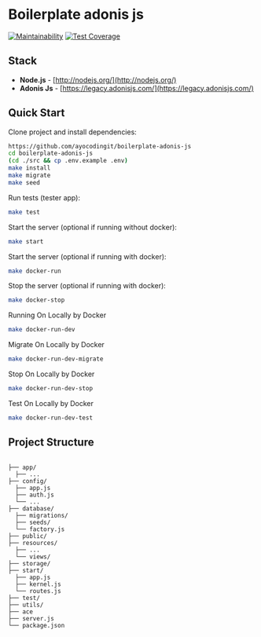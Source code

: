 # Boilerplate adonis js

[![Maintainability](https://api.codeclimate.com/v1/badges/9cd6b4799173f19f444b/maintainability)](https://codeclimate.com/github/ayocodingit/boilerplate-adonis-js/maintainability)
[![Test Coverage](https://api.codeclimate.com/v1/badges/9cd6b4799173f19f444b/test_coverage)](https://codeclimate.com/github/ayocodingit/boilerplate-adonis-js/test_coverage)

## Stack
- **Node.js** - [http://nodejs.org/](http://nodejs.org/)
- **Adonis Js** - [https://legacy.adonisjs.com/](https://legacy.adonisjs.com/)

## Quick Start

Clone project and install dependencies:
```bash
https://github.com/ayocodingit/boilerplate-adonis-js
cd boilerplate-adonis-js
(cd ./src && cp .env.example .env)
make install
make migrate
make seed
```

Run tests (tester app):
```bash
make test
```

Start the server (optional if running without docker):
```bash
make start
```

Start the server (optional if running with docker):
```bash
make docker-run
```

Stop the server (optional if running with docker):
```bash
make docker-stop
```

Running On Locally by Docker 
```bash
make docker-run-dev
```

Migrate On Locally by Docker 
```bash
make docker-run-dev-migrate
```

Stop On Locally by Docker 
```bash
make docker-run-dev-stop
```

Test On Locally by Docker
```bash
make docker-run-dev-test
```

## Project Structure
```

├── app/
  ├── ...
├── config/
  ├── app.js
  ├── auth.js
  └── ...
├── database/
  ├── migrations/
  ├── seeds/
  └── factory.js
├── public/
├── resources/
  ├── ...
  └── views/
├── storage/
├── start/
  ├── app.js
  ├── kernel.js
  └── routes.js
├── test/
├── utils/
├── ace
├── server.js
└── package.json

```


